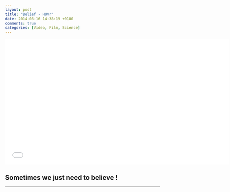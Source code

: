 ```yaml
---
layout: post
title: "Belief - HUVr"
date: 2014-03-16 14:38:19 +0100
comments: true
categories: [Video, Film, Science]
---
```


<iframe src="//www.youtube.com/embed/A4vE_vpkr90?hl=hu_HU&hd=1&vq=hd720&rel=0&showinfo=0&modestbranding=0&autohide=1&showsearch=0&version=3&fs=1&iv_load_policy=3" width="730" height="410" frameborder="0"></iframe>

## Sometimes we just need to believe !

---

